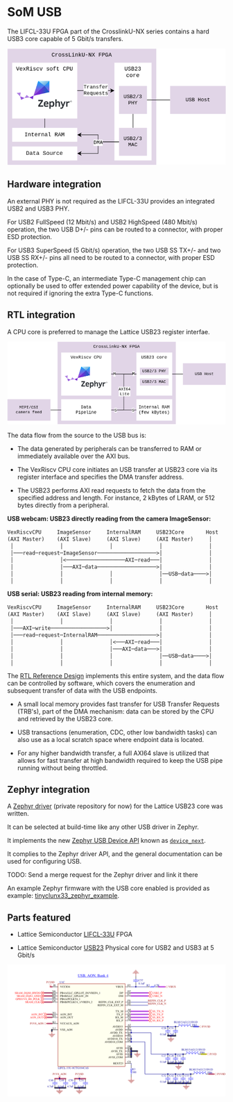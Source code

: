 # SoM USB

The LIFCL-33U FPGA part of the CrosslinkU-NX series contains a hard USB3 core
capable of 5 Gbit/s transfers.

![](images/tinyclunx33_som_usb_architecture.drawio.png)


## Hardware integration

An external PHY is not required as the LIFCL-33U provides an integrated
USB2 and USB3 PHY.

For USB2 FullSpeed (12 Mbit/s) and USB2 HighSpeed (480 Mbit/s) operation,
the two USB D+/- pins can be routed to a connector,
with proper ESD protection.

For USB3 SuperSpeed (5 Gbit/s) operation, the two USB SS TX+/- and two
USB SS RX+/- pins all need to be routed to a connector,
with proper ESD protection.

In the case of Type-C, an intermediate Type-C management chip can optionally be
used to offer extended power capability of the device, but is not required if
ignoring the extra Type-C functions.


## RTL integration

A CPU core is preferred to manage the Lattice USB23 register interfae.

![](images/tinyclunx33_som_usb_rtl_integration.drawio.png)

The data flow from the source to the USB bus is:

- The data generated by peripherals can be transferred to RAM or immediately
  available over the AXI bus.

- The VexRiscv CPU core initiates an USB transfer at USB23 core via its register
  interface and specifies the DMA transfer address.

- The USB23 performs AXI read requests to fetch the data from the specified
  address and length. For instance, 2 kBytes of LRAM, or 512 bytes directly
  from a peripheral.

**USB webcam: USB23 directly reading from the camera ImageSensor:**
```
VexRiscvCPU     ImageSensor     InternalRAM     USB23Core       Host
(AXI Master)    (AXI Slave)     (AXI Slave)     (AXI Master)     │
 │               │               │               │               │
 │───read─request─ImageSensor───────────────────>│               │
 │               │<───────────────────AXI─read───│               │
 │               │───AXI─data───────────────────>│               │
 │               │               │               │──USB─data────>│
 │               │               │               │               │
```

**USB serial: USB23 reading from internal memory:**
```
VexRiscvCPU     ImageSensor     InternalRAM     USB23Core       Host
(AXI Master)    (AXI Slave)     (AXI Slave)     (AXI Master)     │
 │               │               │               │               │
 │───AXI─write──────────────────>│               │               │
 │───read─request─InternalRAM───────────────────>│               │
 │               │               │<───AXI─read───│               │
 │               │               │───AXI─data───>│               │
 │               │               │               │──USB─data────>│
 │               │               │               │               │
```

The [RTL Reference Design](rtl_reference_design.md) implements this entire
system, and the data flow can be controlled by software, which covers the
enumeration and subsequent transfer of data with the USB endpoints.

- A small local memory provides fast transfer for USB Transfer Requests (TRB's),
  part of the DMA mechanism: data can be stored by the CPU and retrieved by the
  USB23 core.

- USB transactions (enumeration, CDC, other low bandwidth tasks) can also use as
  a local scratch space where endpoint data is located.

- For any higher bandwidth transfer, a full AXI64 slave is utilized that allows
  for fast transfer at high bandwidth required to keep the USB pipe running
  without being throttled.


## Zephyr integration

A
[Zephyr driver](https://github.com/tinyvision-ai-inc/zephyr_private/blob/zephyr_private/drivers/usb/udc/udc_usb23.c)
(private repository for now) for the Lattice USB23 core was written.

It can be selected at build-time like any other USB driver in Zephyr.

It implements the new
[Zephyr USB Device API](https://zephyrproject.org/zephyr-rtos-usb/)
known as
[`device_next`](https://docs.zephyrproject.org/latest/connectivity/usb/device_next/usb_device.html).

It complies to the Zephyr driver API, and the general documentation can be used
for configuring USB.

TODO: Send a merge request for the Zephyr driver and link it there

An example Zephyr firmware with the USB core enabled is provided as example:
[tinyclunx33_zephyr_example](https://github.com/tinyvision-ai-inc/tinyclunx33_zephyr_example).


## Parts featured

- Lattice Semiconductor
  [LIFCL-33U](https://www.latticesemi.com/Products/FPGAandCPLD/CrossLink-NX)
  FPGA

- Lattice Semiconductor
  [USB23](https://www.latticesemi.com/products/designsoftwareandip/intellectualproperty/ipcore/ipcores05/usb-2_0-3_2-ip-core)
  Physical core for USB2 and USB3 at 5 Gbit/s

![](images/tinyclunx33_som_usb_schematic.png)
